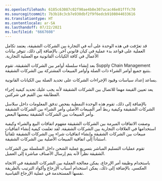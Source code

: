 ```yaml
---
ms.openlocfilehash: 6185c63087c02f90ae4b8e307acac46e01fffc70
ms.sourcegitcommit: 7b3b18c3cb7e930dbf2f9f6edcb9108044033616
ms.translationtype: HT
ms.contentlocale: ar-SA
ms.lasthandoff: 07/22/2021
ms.locfileid: "6667608"
---
```

‏‫قد تعرّفت في هذه الوحدة على أنه في التجارة بين الشركات الشقيقة، يعتمد تكامل العملية على قواعد بدء عملية في كيان قانوني آخر. بالإضافة إلى ذلك، تتوفر بيانات الأعمال في كافة الكيانات القانونية مع العملية التجارية.

بعد إنشاء سلسلة أوامر بين الشركات الشقيقة، تقوم Supply Chain Management بتتبع جميع أوامر الشراء ذات الصلة وأوامر المبيعات المشتركة بين الشركات الشقيقة.

يساعد إعداد سياسات وقيود الإجراءات الشركات على تحديد الصلة بين الكيانات القانونية.

يعد تعيين القيمة مهما للاتصال بين الشركات الشقيقة لأنه يجب عليك تحديد كيفية إجراء المطابقة بين القيم في شركتين.

بالإضافة إلى ذلك، تقوم هذه الوحدة النمطية بفحص تدفق المعلومات داخل سلاسل الشركات الشقيقة وكيفية ربط أمر المبيعات الأصلي وأمر الشراء بين الشركات الشقيقة وأمر المبيعات بين الشركات الشقيقة ببعضها البعض.

وصفت الاتفاقات المبرمة بين الشركات الشقيقة مفهوم اتفاقات البيع والشراء وكيفية استخدامها في العلاقات التجارية بين الشركات الشقيقة.
لقد تعلمت كيفية إنشاء اتفاقيات مبيعات بين الشركات الشقيقة وإنشاء اتفاقيات شراء بين الشركات الشقيقة تلقائياً استناداً إلى اتفاقية المبيعات الأصلية بين الشركات الشقيقة.

تقوم عمليات التسليم المباشر بتسريع عملية الشحن داخل السلسلة بين الشركات الشقيقة نظراً لأنه يتم إرسال الأصناف مباشرة إلى العميل.

باستخدام وظيفة أمر الإرجاع، يمكن معالجة العملية بين الشركات الشقيقة في الاتجاه العكسي. بالإضافة إلى ذلك، يمكن استخدام أسباب الإرجاع وأكواد الترتيب بالطريقة نفسها المستخدمة في عملية الإرجاع القياسية. 
